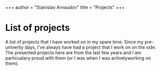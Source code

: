 +++
author = "Stanislav Arnaudov"
title = "Projects"
+++

# List of projects

A list of projects that I have worked on in my spare time. Since my
pre-univerity days, I've always have had a project that I work on on
the side. The presented projects here are from the last few years and
I am particualary proud with them (or I was when I was activelyworking
on them).
